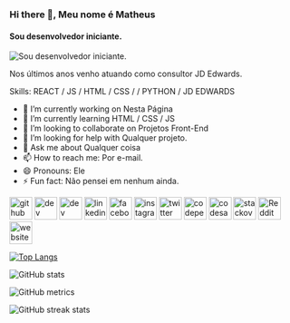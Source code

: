 ### Hi there 👋, Meu nome é Matheus
#### Sou desenvolvedor iniciante.
![Sou desenvolvedor iniciante.](https://arturssmirnovs.github.io/github-profile-readme-generator/images/banner.png)

Nos últimos anos venho atuando como consultor JD Edwards.

Skills: REACT / JS / HTML / CSS / / PYTHON / JD EDWARDS

- 🔭 I’m currently working on Nesta Página 
- 🌱 I’m currently learning HTML / CSS / JS 
- 👯 I’m looking to collaborate on Projetos Front-End 
- 🤔 I’m looking for help with Qualquer projeto. 
- 💬 Ask me about Qualquer coisa 
- 📫 How to reach me: Por e-mail. 
- 😄 Pronouns: Ele 
- ⚡ Fun fact: Não pensei em nenhum ainda. 


[<img src='https://cdn.jsdelivr.net/npm/simple-icons@3.0.1/icons/github.svg' alt='github' height='40'>](https://github.com/MaT3uS)  [<img src='https://cdn.jsdelivr.net/npm/simple-icons@3.0.1/icons/dev-dot-to.svg' alt='dev' height='40'>](https://dev.to/mat3us)  [<img src='https://cdn.jsdelivr.net/npm/simple-icons@3.0.1/icons/hashnode.svg' alt='dev' height='40'>](https://hashnode.com/@MaT3uS)  [<img src='https://cdn.jsdelivr.net/npm/simple-icons@3.0.1/icons/linkedin.svg' alt='linkedin' height='40'>](https://www.linkedin.com/in/matheus-padilha/)  [<img src='https://cdn.jsdelivr.net/npm/simple-icons@3.0.1/icons/facebook.svg' alt='facebook' height='40'>](https://www.facebook.com/MaT3uS.PaDiLhA)  [<img src='https://cdn.jsdelivr.net/npm/simple-icons@3.0.1/icons/instagram.svg' alt='instagram' height='40'>](https://www.instagram.com/mat3us_padilha/)  [<img src='https://cdn.jsdelivr.net/npm/simple-icons@3.0.1/icons/twitter.svg' alt='twitter' height='40'>](https://twitter.com/@MaT3uSPaDiLhA)  [<img src='https://cdn.jsdelivr.net/npm/simple-icons@3.0.1/icons/codepen.svg' alt='codepen' height='40'>](https://codepen.io/mat3us-the-encoder)  [<img src='https://cdn.jsdelivr.net/npm/simple-icons@3.0.1/icons/codesandbox.svg' alt='codesandbox' height='40'>](https://codesandbox.io/u/MaT3uS)  [<img src='https://cdn.jsdelivr.net/npm/simple-icons@3.0.1/icons/stackoverflow.svg' alt='stackoverflow' height='40'>](https://stackoverflow.com/users/16579136/mat3us)  [<img src='https://cdn.jsdelivr.net/npm/simple-icons@3.0.1/icons/reddit.svg' alt='Reddit' height='40'>](https://www.reddit.com/user/MaT3uS_PaDiLhA)  [<img src='https://cdn.jsdelivr.net/npm/simple-icons@3.0.1/icons/icloud.svg' alt='website' height='40'>](https://maop.pro.br)  

[![Top Langs](https://github-readme-stats.vercel.app/api/top-langs/?username=MaT3uS)](https://github.com/anuraghazra/github-readme-stats)

![GitHub stats](https://github-readme-stats.vercel.app/api?username=MaT3uS&show_icons=true&count_private=true)  

![GitHub metrics](https://metrics.lecoq.io/MaT3uS)  

![GitHub streak stats](https://github-readme-streak-stats.herokuapp.com/?user=MaT3uS)  


